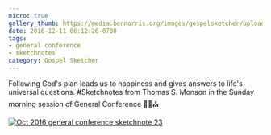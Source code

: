 ```yaml
---
micro: true
gallery_thumb: https://media.bennorris.org/images/gospelsketcher/uploads/2018/d7cde7d109.jpg
date: 2016-12-11 06:12:26-0700
tags:
- general conference
- sketchnotes
category: Gospel Sketcher
---
```


Following God's plan leads us to happiness and gives answers to life's universal questions.
#Sketchnotes from Thomas S. Monson in the Sunday morning session of General Conference ✍🏼⛪️

[![Oct 2016 general conference sketchnote 23](https://media.bennorris.org/images/gospelsketcher/uploads/2018/d7cde7d109.jpg)](https://media.bennorris.org/images/gospelsketcher/uploads/2018/d7cde7d109.jpg)